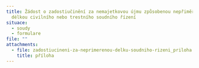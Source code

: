 ```yaml
---
title: Žádost o zadostiučinění za nemajetkovou újmu způsobenou nepřiměřenou
  délkou civilního nebo trestního soudního řízení
situace:
  - soudy
  - formulare
file: ""
attachments:
  - file: zadostiucineni-za-neprimerenou-delku-soudniho-rizeni_priloha.pdf
    title: příloha
---
```

